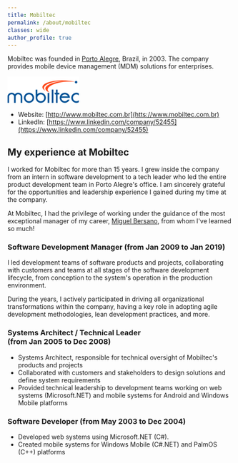 ```yaml
---
title: Mobiltec
permalink: /about/mobiltec
classes: wide
author_profile: true
---
```


Mobiltec was founded in [Porto Alegre](https://en.wikipedia.org/wiki/Porto_Alegre), Brazil, in 2003. The company provides mobile device management (MDM) solutions for enterprises.

![Mobiltec logo](/images/about/mobiltec.png "Mobiltec logo")

- Website: [http://www.mobiltec.com.br](htts://www.mobiltec.com.br)
- LinkedIn: [https://www.linkedin.com/company/52455](https://www.linkedin.com/company/52455)

## My experience at Mobiltec

I worked for Mobiltec for more than 15 years. I grew inside the company from an intern in software development to a tech leader who led the entire product development team in Porto Alegre's office. I am sincerely grateful for the opportunities and leadership experience I gained during my time at the company.

At Mobiltec, I had the privilege of working under the guidance of the most exceptional manager of my career, [Miguel Bersano](https://www.linkedin.com/in/miguel-bersano-24a27b/), from whom I've learned so much!

### Software Development Manager <nobr>(from Jan 2009 to Jan 2019)</nobr>

I led development teams of software products and projects, collaborating with customers and teams at all stages of the software development lifecycle, from conception to the system's operation in the production environment.

During the years, I actively participated in driving all organizational transformations within the company, having a key role in adopting agile development methodologies, lean development practices, and more.

<!--
Liderei as equipes de desenvolvimento de produtos e projetos de software, colaborando com clientes e equipes em todas as etapas do ciclo de desenvolvimento de software, desde a concepção até a operação do sistema no ambiente de produção.

Participei ativamente de todas as transformações organizacionais da empresa, exercendo papel chave na adoção de metodologias ágeis de desenvolvimento de sistemas, processo enxuto (Lean) de construção de produtos, entre outros.
-->


### Systems Architect / Technical Leader <nobr>(from Jan 2005 to Dec 2008)</nobr>

- Systems Architect, responsible for technical oversight of Mobiltec's products and projects
- Collaborated with customers and stakeholders to design solutions and define system requirements
- Provided technical leadership to development teams working on web systems (Microsoft.NET) and mobile systems for Android and Windows Mobile platforms

<!--
- Arquiteto de sistemas, responsável pela supervisão técnica dos produtos e projetos da Mobiltec
- Colaborei com clientes e stakeholders para projetar soluções e definir requisitos de sistema
- Exerci a liderança técnica das equipes de desenvolvimento que trabalhavam em sistemas web (Microsoft.NET) e sistemas móveis para plataformas Android e Windows Mobile
-->

### Software Developer <nobr>(from May 2003 to Dec 2004)</nobr>

- Developed web systems using Microsoft.NET (C#).
- Created mobile systems for Windows Mobile (C#.NET) and PalmOS (C++) platforms

<!--
- Desenvolvi sistemas web com Microsoft.NET
- Criei sistemas mobile para as plataformas Windows Mobile (C#.NET) e PalmOS (C++) -->